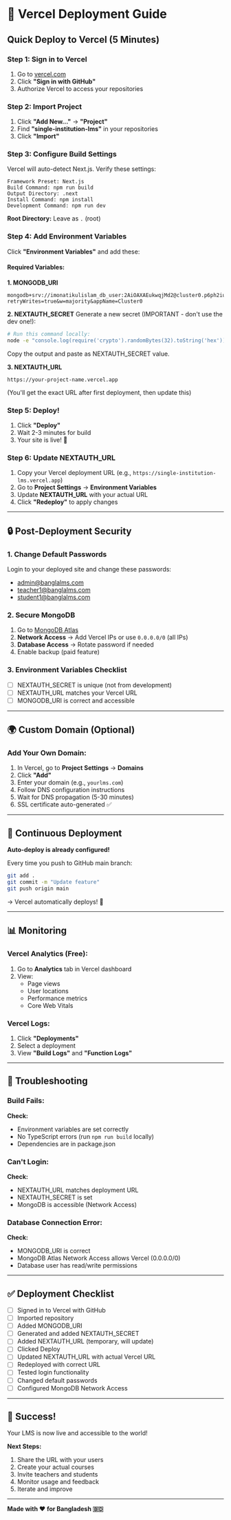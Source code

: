 # 🚀 Vercel Deployment Guide

## Quick Deploy to Vercel (5 Minutes)

### Step 1: Sign in to Vercel
1. Go to [vercel.com](https://vercel.com)
2. Click **"Sign in with GitHub"**
3. Authorize Vercel to access your repositories

### Step 2: Import Project
1. Click **"Add New..."** → **"Project"**
2. Find **"single-institution-lms"** in your repositories
3. Click **"Import"**

### Step 3: Configure Build Settings
Vercel will auto-detect Next.js. Verify these settings:

```
Framework Preset: Next.js
Build Command: npm run build
Output Directory: .next
Install Command: npm install
Development Command: npm run dev
```

**Root Directory:** Leave as `.` (root)

### Step 4: Add Environment Variables
Click **"Environment Variables"** and add these:

#### Required Variables:

**1. MONGODB_URI**
```
mongodb+srv://imonatikulislam_db_user:2AiOAXAEukwqjMd2@cluster0.p6ph2iu.mongodb.net/banglalms?retryWrites=true&w=majority&appName=Cluster0
```

**2. NEXTAUTH_SECRET**
Generate a new secret (IMPORTANT - don't use the dev one!):
```bash
# Run this command locally:
node -e "console.log(require('crypto').randomBytes(32).toString('hex'))"
```
Copy the output and paste as NEXTAUTH_SECRET value.

**3. NEXTAUTH_URL**
```
https://your-project-name.vercel.app
```
(You'll get the exact URL after first deployment, then update this)

### Step 5: Deploy!
1. Click **"Deploy"**
2. Wait 2-3 minutes for build
3. Your site is live! 🎉

### Step 6: Update NEXTAUTH_URL
1. Copy your Vercel deployment URL (e.g., `https://single-institution-lms.vercel.app`)
2. Go to **Project Settings** → **Environment Variables**
3. Update **NEXTAUTH_URL** with your actual URL
4. Click **"Redeploy"** to apply changes

---

## 🔒 Post-Deployment Security

### 1. Change Default Passwords
Login to your deployed site and change these passwords:
- admin@banglalms.com
- teacher1@banglalms.com  
- student1@banglalms.com

### 2. Secure MongoDB
1. Go to [MongoDB Atlas](https://cloud.mongodb.com)
2. **Network Access** → Add Vercel IPs or use `0.0.0.0/0` (all IPs)
3. **Database Access** → Rotate password if needed
4. Enable backup (paid feature)

### 3. Environment Variables Checklist
- [ ] NEXTAUTH_SECRET is unique (not from development)
- [ ] NEXTAUTH_URL matches your Vercel URL
- [ ] MONGODB_URI is correct and accessible

---

## 🌍 Custom Domain (Optional)

### Add Your Own Domain:
1. In Vercel, go to **Project Settings** → **Domains**
2. Click **"Add"**
3. Enter your domain (e.g., `yourlms.com`)
4. Follow DNS configuration instructions
5. Wait for DNS propagation (5-30 minutes)
6. SSL certificate auto-generated ✅

---

## 🔄 Continuous Deployment

**Auto-deploy is already configured!**

Every time you push to GitHub main branch:
```bash
git add .
git commit -m "Update feature"
git push origin main
```
→ Vercel automatically deploys! 🚀

---

## 📊 Monitoring

### Vercel Analytics (Free):
1. Go to **Analytics** tab in Vercel dashboard
2. View:
   - Page views
   - User locations
   - Performance metrics
   - Core Web Vitals

### Vercel Logs:
1. Click **"Deployments"**
2. Select a deployment
3. View **"Build Logs"** and **"Function Logs"**

---

## 🐛 Troubleshooting

### Build Fails:
**Check:**
- Environment variables are set correctly
- No TypeScript errors (run `npm run build` locally)
- Dependencies are in package.json

### Can't Login:
**Check:**
- NEXTAUTH_URL matches deployment URL
- NEXTAUTH_SECRET is set
- MongoDB is accessible (Network Access)

### Database Connection Error:
**Check:**
- MONGODB_URI is correct
- MongoDB Atlas Network Access allows Vercel (0.0.0.0/0)
- Database user has read/write permissions

---

## ✅ Deployment Checklist

- [ ] Signed in to Vercel with GitHub
- [ ] Imported repository
- [ ] Added MONGODB_URI
- [ ] Generated and added NEXTAUTH_SECRET
- [ ] Added NEXTAUTH_URL (temporary, will update)
- [ ] Clicked Deploy
- [ ] Updated NEXTAUTH_URL with actual Vercel URL
- [ ] Redeployed with correct URL
- [ ] Tested login functionality
- [ ] Changed default passwords
- [ ] Configured MongoDB Network Access

---

## 🎉 Success!

Your LMS is now live and accessible to the world!

**Next Steps:**
1. Share the URL with your users
2. Create your actual courses
3. Invite teachers and students
4. Monitor usage and feedback
5. Iterate and improve

---

**Made with ❤️ for Bangladesh 🇧🇩**

